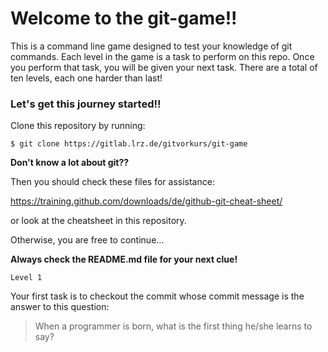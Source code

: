 # Welcome to the git-game!! 

This is a command line game designed to test your knowledge of git commands.
Each level in the game is a task to perform on this repo.
Once you perform that task, you will be given your next task.
  There are a total of ten levels, each one harder than last!

### Let's get this journey started!! 
Clone this repository by running:

```
$ git clone https://gitlab.lrz.de/gitvorkurs/git-game
```
**Don't know a lot about git??**

Then you should check these files for assistance:

https://training.github.com/downloads/de/github-git-cheat-sheet/

or look at the cheatsheet in this repository.

Otherwise, you are free to continue...

**Always check the README.md file for your next clue!**

``Level 1``

Your first task is to checkout the commit whose commit message is the answer to this question: 

> When a programmer is born, what is the first thing he/she learns to say?

